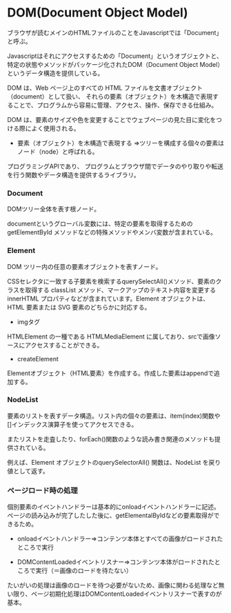 # DOM(Document Object Model)
ブラウザが読むメインのHTMLファイルのことをJavascriptでは「Document」と呼ぶ。

Javascriptはそれにアクセスするための「Document」というオブジェクトと、特定の状態やメソッドがパッケージ化されたDOM（Document Object Model）というデータ構造を提供している。

DOM は、Web ページ上のすべての HTML ファイルを文書オブジェクト（document）として扱い、
それらの要素（オブジェクト）を木構造で表現することで、プログラムから容易に管理、アクセス、操作、保存できる仕組み。

DOM は、要素のサイズや色を変更することでウェブページの見た目に変化をつける際によく使用される。

- 要素（オブジェクト）を木構造で表現する
⇒ツリーを構成する個々の要素はノード（node）と呼ばれる。

プログラミングAPIであり、
プログラムとブラウザ間でデータのやり取りや転送を行う関数やデータ構造を提供するライブラリ。

### Document
DOMツリー全体を表す根ノード。

documentというグローバル変数には、特定の要素を取得するための getElementById メソッドなどの特殊メソッドやメンバ変数が含まれている。

### Element
DOM ツリー内の任意の要素オブジェクトを表すノード。

CSSセレクタに一致する子要素を検索するquerySelectAll()メソッド、要素のクラスを取得する classList メソッド、マークアップのテキスト内容を変更する innerHTML プロパティなどが含まれています。Element オブジェクトは、HTML 要素または SVG 要素のどちらかに対応する。

- imgタグ

HTMLElement の一種である HTMLMediaElement に属しており、srcで画像ソースにアクセスすることができる。

- createElement

Elementオブジェクト（HTML要素）を作成する。作成した要素はappendで追加する。

### NodeList
要素のリストを表すデータ構造。リスト内の個々の要素は、item(index)関数や[]インデックス演算子を使ってアクセスできる。

またリストを走査したり、forEach()関数のような読み書き関連のメソッドも提供されている。

例えば、Element オブジェクトのquerySelectorAll() 関数は、NodeList を戻り値として返す。

### ページロード時の処理
個別要素のイベントハンドラーは基本的にonloadイベントハンドラーに記述。ページの読み込みが完了したした後に、getElementalByIdなどの要素取得ができるため。

* onloadイベントハンドラー⇒コンテンツ本体とすべての画像がロードされたところで実行

* DOMContentLoadedイベントリスナー⇒コンテンツ本体がロードされたところで実行（＝画像のロードを待たない）

たいがいの処理は画像のロードを待つ必要がないため、画像に関わる処理など無い限り、ページ初期化処理はDOMContentLoadedイベントリスナーで表すのが基本。
